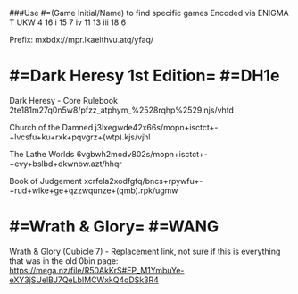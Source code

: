 ###Use #=(Game Initial/Name) to find specific games
Encoded via ENIGMA T
UKW 4 16
 i 15 7 
iv 11 13
iii 18 6

Prefix: mxbdx://mpr.lkaelthvu.atq/yfaq/
# #=Dark Heresy 1st Edition= #=DH1e
Dark Heresy - Core Rulebook
2te181m27q0n5w8/pfzz_atphym_%2528rqhp%2529.njs/vhtd

Church of the Damned
j3lxegwde42x66s/mopn+isctct+-+lvcsfu+ku+rxk+pqvgrz+(wtp).kjs/vjhl

The Lathe Worlds
6vgbwh2modv802s/mopn+isctct+-+evy+bslbd+dkwnbw.azt/hhqr

Book of Judgement
xcrfela2xodfgfq/bncs+rpywfu+-+rud+wlke+ge+qzzwqunze+(qmb).rpk/ugmw

# #=Wrath & Glory= #=WANG
Wrath & Glory (Cubicle 7) - Replacement link, not sure if this is everything that was in the old 0bin page:
https://mega.nz/file/R50AkKrS#EP_M1YmbuYe-eXY3jSUelBJ7QeLbIMCWxkQ4oDSk3R4